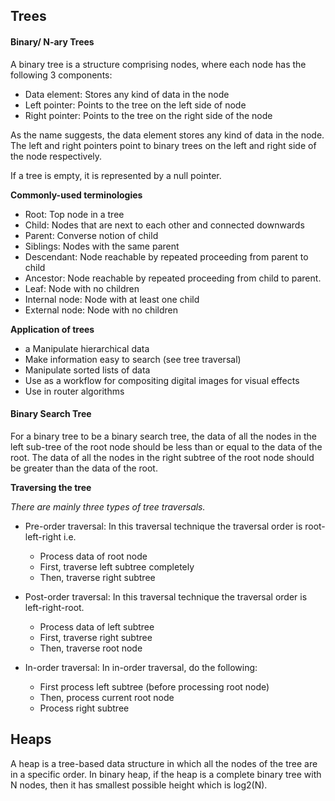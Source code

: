 ## Trees

#### Binary/ N-ary Trees

A binary tree is a structure comprising nodes, where each node has the following 3 components:

- Data element: Stores any kind of data in the node
- Left pointer: Points to the tree on the left side of node
- Right pointer: Points to the tree on the right side of the node

As the name suggests, the data element stores any kind of data in the node.
The left and right pointers point to binary trees on the left and right side of the node respectively.

If a tree is empty, it is represented by a null pointer.

**Commonly-used terminologies**

- Root: Top node in a tree
- Child: Nodes that are next to each other and connected downwards
- Parent: Converse notion of child
- Siblings: Nodes with the same parent
- Descendant: Node reachable by repeated proceeding from parent to child
- Ancestor: Node reachable by repeated proceeding from child to parent.
- Leaf: Node with no children
- Internal node: Node with at least one child
- External node: Node with no children

**Application of trees**
- a Manipulate hierarchical data
- Make information easy to search (see tree traversal)
- Manipulate sorted lists of data
- Use as a workflow for compositing digital images for visual effects
- Use in router algorithms

#### Binary Search Tree

For a binary tree to be a binary search tree, the data of all the nodes in the left sub-tree of the root node should be less than or equal to the data of the root. The data of all the nodes in the right subtree of the root node should be greater than the data of the root. 

**Traversing the tree**

*There are mainly three types of tree traversals.*

- Pre-order traversal: In this traversal technique the traversal order is root-left-right i.e.
    - Process data of root node
    - First, traverse left subtree completely
    - Then, traverse right subtree
    
- Post-order traversal: In this traversal technique the traversal order is left-right-root.
    - Process data of left subtree
    - First, traverse right subtree
    - Then, traverse root node

- In-order traversal: In in-order traversal, do the following:
    - First process left subtree (before processing root node)
    - Then, process current root node
    - Process right subtree
    
## Heaps

A heap is a tree-based data structure in which all the nodes of the tree are in a specific order. In binary heap, if the heap is a complete binary tree with N nodes, then it has smallest possible height which is log2(N). 




